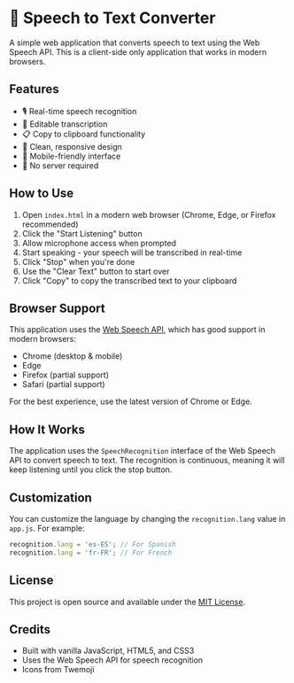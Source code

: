 # 🎤 Speech to Text Converter

A simple web application that converts speech to text using the Web Speech API. This is a client-side only application that works in modern browsers.

## Features

- 🎙️ Real-time speech recognition
- 📝 Editable transcription
- 📋 Copy to clipboard functionality
- 🎨 Clean, responsive design
- 📱 Mobile-friendly interface
- 🚫 No server required

## How to Use

1. Open `index.html` in a modern web browser (Chrome, Edge, or Firefox recommended)
2. Click the "Start Listening" button
3. Allow microphone access when prompted
4. Start speaking - your speech will be transcribed in real-time
5. Click "Stop" when you're done
6. Use the "Clear Text" button to start over
7. Click "Copy" to copy the transcribed text to your clipboard

## Browser Support

This application uses the [Web Speech API](https://developer.mozilla.org/en-US/docs/Web/API/Web_Speech_API), which has good support in modern browsers:

- Chrome (desktop & mobile)
- Edge
- Firefox (partial support)
- Safari (partial support)

For the best experience, use the latest version of Chrome or Edge.

## How It Works

The application uses the `SpeechRecognition` interface of the Web Speech API to convert speech to text. The recognition is continuous, meaning it will keep listening until you click the stop button.

## Customization

You can customize the language by changing the `recognition.lang` value in `app.js`. For example:

```javascript
recognition.lang = 'es-ES'; // For Spanish
recognition.lang = 'fr-FR'; // For French
```

## License

This project is open source and available under the [MIT License](LICENSE).

## Credits

- Built with vanilla JavaScript, HTML5, and CSS3
- Uses the Web Speech API for speech recognition
- Icons from Twemoji
